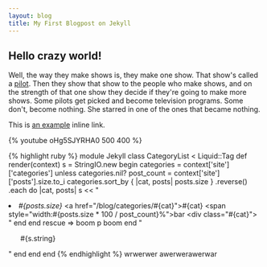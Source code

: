 ```yaml
---
layout: blog
title: My First Blogpost on Jekyll
---
```


Hello crazy world!
------------------

Well, the way they make shows is, they make one show. That show's called a [pilot](http://example.com/ "Title"). Then they show that show to the people who make shows, and on the strength of that one show they decide if they're going to make more shows. Some pilots get picked and become television programs. Some don't, become nothing. She starred in one of the ones that became nothing.

This is [an example](http://example.com/ "Title") inline link.

{% youtube oHg5SJYRHA0 500 400 %}

{% highlight ruby %}
module Jekyll
  class CategoryList < Liquid::Tag
    def render(context)
      s = StringIO.new
      begin
        categories = context['site']['categories']
        unless categories.nil?
          post_count = context['site']['posts'].size.to_i
          categories.sort_by { |cat, posts| posts.size }
            .reverse()
            .each do |cat, posts|
               s << "<li><em>#{posts.size}</em>
               <a href=\"/blog/categories/#{cat}\">#{cat}</a>
               <span style=\"width:#{posts.size * 100 / post_count}%\">bar</span>
               <div class=\"#{cat}\"></div></li>"
            end
        end
      rescue => boom
        p boom
      end
      "<ul>#{s.string}</ul>"
    end
  end
end
{% endhighlight %}
wrwerwer awerwerawerwar
